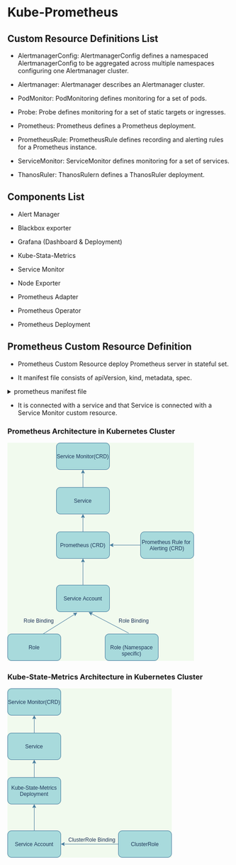 # Kube-Prometheus

## Custom Resource Definitions List

- AlertmanagerConfig: AlertmanagerConfig defines a namespaced AlertmanagerConfig to be aggregated across multiple namespaces configuring one Alertmanager cluster.

- Alertmanager: Alertmanager describes an Alertmanager cluster.

- PodMonitor: PodMonitoring defines monitoring for a set of pods.

- Probe: Probe defines monitoring for a set of static targets or ingresses.

- Prometheus: Prometheus defines a Prometheus deployment.

- PrometheusRule: PrometheusRule defines recording and alerting rules for a Prometheus instance.

- ServiceMonitor: ServiceMonitor defines monitoring for a set of services.

- ThanosRuler: ThanosRulern defines a ThanosRuler deployment.


## Components List

- Alert Manager

- Blackbox exporter

- Grafana (Dashboard & Deployment)

- Kube-Stata-Metrics

- Service Monitor

- Node Exporter

- Prometheus Adapter

- Prometheus Operator

- Prometheus Deployment


## Prometheus Custom Resource Definition

- Prometheus Custom Resource deploy Prometheus server in stateful set.

- It manifest file consists of apiVersion, kind, metadata, spec.

<details>

<summary>prometheus manifest file</summary>
apiVersion: monitoring.coreos.com/v1
kind: Prometheus
metadata:
  labels:
    app.kubernetes.io/component: prometheus
    app.kubernetes.io/name: prometheus
    app.kubernetes.io/part-of: kube-prometheus
    app.kubernetes.io/version: 2.25.0
    prometheus: k8s
  name: k8s
  namespace: monitoring
spec:
  alerting:
    alertmanagers:
    - apiVersion: v2
      name: alertmanager-main
      namespace: monitoring
      port: web
  externalLabels: {}
  image: quay.io/prometheus/prometheus:v2.25.0
  nodeSelector:
    kubernetes.io/os: linux
  podMetadata:
    labels:
      app.kubernetes.io/component: prometheus
      app.kubernetes.io/name: prometheus
      app.kubernetes.io/part-of: kube-prometheus
      app.kubernetes.io/version: 2.25.0
  podMonitorNamespaceSelector: {}
  podMonitorSelector: {}
  probeNamespaceSelector: {}
  probeSelector: {}
  replicas: 2
  resources:
    requests:
      memory: 400Mi
  ruleSelector:
    matchLabels:
      prometheus: k8s
      role: alert-rules
  securityContext:
    fsGroup: 2000
    runAsNonRoot: true
    runAsUser: 1000
  serviceAccountName: prometheus-k8s
  serviceMonitorNamespaceSelector: {}
  serviceMonitorSelector: {}
  version: 2.25.0

</details>

- It is connected with a service and that Service is connected with a Service Monitor custom resource.

### Prometheus Architecture in Kubernetes Cluster

![Prometheus architecture](static/prometheus-architecture.png)

### Kube-State-Metrics Architecture in Kubernetes Cluster

![kube-state-metrics architecture](static/kube-state-metrics-architecture.png)






